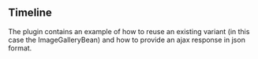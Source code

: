 ## Timeline

The plugin contains an example of how to reuse an existing variant (in this case the ImageGalleryBean) and how to provide an ajax response in json format.
